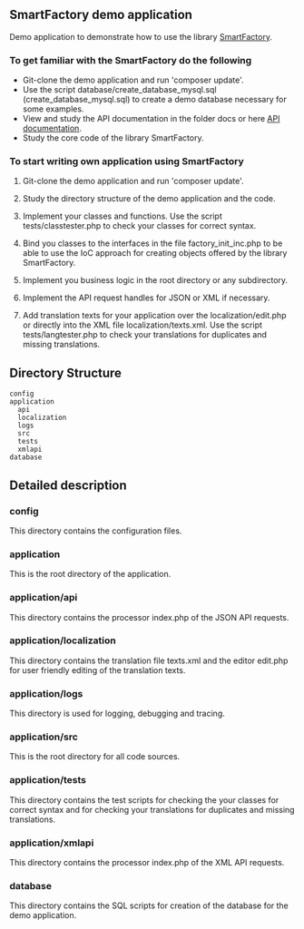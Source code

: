 ## SmartFactory demo application

Demo application to demonstrate how to use the library [SmartFactory](https://github.com/oschildt/SmartFactory).

### To get familiar with the SmartFactory do the following

- Git-clone the demo application and run 'composer update'.
- Use the script database/create_database_mysql.sql (create_database_mysql.sql) to create a demo database necessary for some examples.
- View and study the API documentation in the folder docs or here [API documentation](http://php-smart-factory.org/docs/).
- Study the core code of the library SmartFactory.

### To start writing own application using SmartFactory

1. Git-clone the demo application and run 'composer update'.

2. Study the directory structure of the demo application and the code.

3. Implement your classes and functions. Use the script tests/classtester.php to check your classes for correct syntax.

4. Bind you classes to the interfaces in the file factory_init_inc.php to be able to use the IoC approach for creating objects offered by the library SmartFactory.

5. Implement you business logic in the root directory or any subdirectory. 

7. Implement the API request handles for JSON or XML if necessary.

8. Add translation texts for your application over the localization/edit.php or directly into the XML file localization/texts.xml.  Use the script tests/langtester.php to check your translations for duplicates and missing translations.

## Directory Structure 

```
config
application
  api
  localization
  logs
  src
  tests
  xmlapi
database
```

## Detailed description

### config
This directory contains the configuration files.

### application
This is the root directory of the application.

### application/api
This directory contains the processor index.php of the JSON API requests.

### application/localization
This directory contains the translation file texts.xml and the editor edit.php for user friendly editing of the translation texts.

### application/logs
This directory is used for logging, debugging and tracing.

### application/src
This is the root directory for all code sources. 

### application/tests
This directory contains the test scripts for checking the your classes for correct syntax and for checking your translations for duplicates and missing translations.

### application/xmlapi
This directory contains the processor index.php of the XML API requests.

### database
This directory contains the SQL scripts for creation of the database for the demo application.






